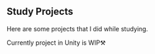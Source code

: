 ## Study Projects
Here are some projects that I did while studying. <br/>

Currently project in Unity is WIP⚒️
